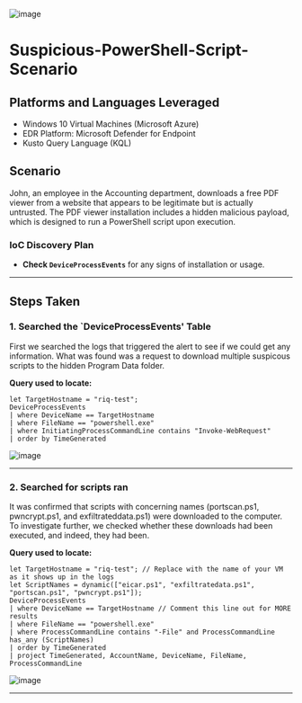 ![image](https://github.com/user-attachments/assets/b110dcf5-1506-4f9e-bb3f-4f4f54cdbe5c)

# Suspicious-PowerShell-Script-Scenario

## Platforms and Languages Leveraged
- Windows 10 Virtual Machines (Microsoft Azure)
- EDR Platform: Microsoft Defender for Endpoint
- Kusto Query Language (KQL)

##  Scenario
John, an employee in the Accounting department, downloads a free PDF viewer from a website that appears to be legitimate but is actually untrusted. The PDF viewer installation includes a hidden malicious payload, which is designed to run a PowerShell script upon execution.

### IoC Discovery Plan

- **Check `DeviceProcessEvents`** for any signs of installation or usage.


---

## Steps Taken

### 1. Searched the `DeviceProcessEvents' Table 

First we searched the logs that triggered the alert to see if we could get any information. What was found was a request to download multiple suspicous scripts to the hidden Program Data folder. 

**Query used to locate:**

```kql
let TargetHostname = "riq-test"; 
DeviceProcessEvents
| where DeviceName == TargetHostname 
| where FileName == "powershell.exe"
| where InitiatingProcessCommandLine contains "Invoke-WebRequest"
| order by TimeGenerated
```

![image](https://github.com/user-attachments/assets/cd177c9a-85d7-436d-9be6-de0f56d700cc)

---
### 2. Searched for scripts ran

It was confirmed that scripts with concerning names (portscan.ps1, pwncrypt.ps1, and exfiltrateddata.ps1) were downloaded to the computer. To investigate further, we checked whether these downloads had been executed, and indeed, they had been.

**Query used to locate:**

```kql
let TargetHostname = "riq-test"; // Replace with the name of your VM as it shows up in the logs
let ScriptNames = dynamic(["eicar.ps1", "exfiltratedata.ps1", "portscan.ps1", "pwncrypt.ps1"]); 
DeviceProcessEvents
| where DeviceName == TargetHostname // Comment this line out for MORE results
| where FileName == "powershell.exe"
| where ProcessCommandLine contains "-File" and ProcessCommandLine has_any (ScriptNames)
| order by TimeGenerated
| project TimeGenerated, AccountName, DeviceName, FileName, ProcessCommandLine
```

![image](https://github.com/user-attachments/assets/32b78ee2-83bb-4934-8daa-5e5793c50e72)

---







